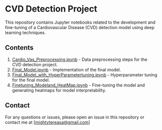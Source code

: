 # CVD Detection Project

This repository contains Jupyter notebooks related to the development and fine-tuning of a Cardiovascular Disease (CVD) detection model using deep learning techniques.

## Contents

1. [Cardio_Vas_Preprocessing.ipynb](Cardio_Vas_Preprocessing.ipynb) - Data preprocessing steps for the CVD detection project.
2. [Final_Model.ipynb](Final_Model.ipynb) - Implementation of the final model.
3. [Final_Model_with_HyperParametertuning.ipynb](Final_Model_with_HyperParametertuning.ipynb) - Hyperparameter tuning for the final model.
4. [Finetuning_Modeland_HeatMap.ipynb](Finetuning_Modeland_HeatMap.ipynb) - Fine-tuning the model and generating heatmaps for model interpretability.


## Contact

For any questions or issues, please open an issue in this repository or contact me at [mightytereasa@gmail.com]
